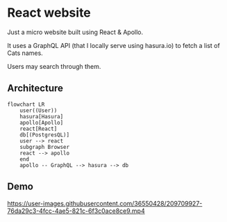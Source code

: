 # React website

Just a micro website built using React & Apollo.

It uses a GraphQL API (that I locally serve using hasura.io) to fetch a list of Cats names.

Users may search through them.

## Architecture
```mermaid
flowchart LR
    user((User))
    hasura[Hasura]
    apollo[Apollo]
    react[React]
    db[(PostgresQL)]
    user --> react
    subgraph Browser
    react --> apollo 
    end
    apollo -- GraphQL --> hasura --> db
```

## Demo



https://user-images.githubusercontent.com/36550428/209709927-76da29c3-4fcc-4ae5-821c-6f3c0ace8ce9.mp4

